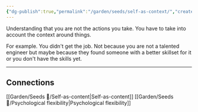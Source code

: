 ```yaml
---
{"dg-publish":true,"permalink":"/garden/seeds/self-as-context/","created":"2025-03-19T07:19:03.514+01:00","updated":"2025-03-19T08:05:20.713+01:00"}
---
```


Understanding that you are not the actions you take. You have to take into account the context around things.

For example. You didn't get the job. Not because you are not a talented engineer but maybe because they found someone with a better skillset for it or you don't have the skills yet. 

---

## Connections

[[Garden/Seeds 🌱/Self-as-content\|Self-as-content]]
[[Garden/Seeds 🌱/Psychological flexibility\|Psychological flexibility]]